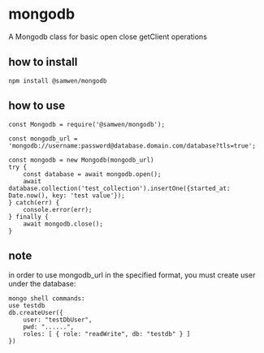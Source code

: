 # mongodb

A Mongodb class for basic open close getClient operations

## how to install

    npm install @samwen/mongodb

## how to use

    const Mongodb = require('@samwen/mongodb');

    const mongodb_url = 'mongodb://username:password@database.domain.com/database?tls=true';
    
    const mongodb = new Mongodb(mongodb_url)
    try {
        const database = await mongodb.open();
        await database.collection('test_collection').insertOne({started_at: Date.now(), key: 'test value'});
    } catch(err) {
        console.error(err);
    } finally {
        await mongodb.close();
    }

## note

in order to use mongodb_url in the specified format, you must create user under the database:

    mongo shell commands:
    use testdb
    db.createUser({
        user: "testDbUser",
        pwd: "......",
        roles: [ { role: "readWrite", db: "testdb" } ]
    })
